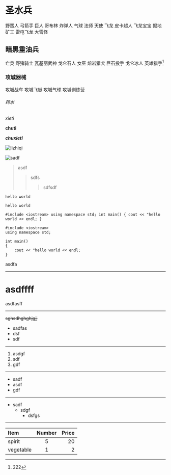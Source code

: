 # 圣水兵
野蛮人
弓箭手
巨人
哥布林
炸弹人
气球
法师
天使
飞龙
皮卡超人
飞龙宝宝
掘地矿工
雷电飞龙
大雪怪

## 暗黑重油兵
亡灵
野猪骑士
瓦基丽武神
戈仑石人
女巫
熔岩猎犬
巨石投手
戈仑冰人
英雄猎手[^111]

### 攻城器械
攻城战车
攻城飞艇
攻城气球
攻城训练营

###### 药水

*xieti*

**chuti**

***chuxieti***

![](https://publish-pic-cpu.baidu.com/d58dc4da-3562-46e5-9e0a-c136c739a708.png@q_90,w_450|f_webp "lizhiqi")

![sadf][wangzhi1]

[wangzhi1]:https://publish-pic-cpu.baidu.com/d58dc4da-3562-46e5-9e0a-c136c739a708.png@q_90,w_450|f_webp

[^111]:222

>asdf
>>sdfs
>>>sdfsdf

`hello world`

```hello world```

`#include <iostream>
    using namespace std;
    int main()
    {
        cout << "hello world << endl;
    }`

    #include <iostream>
    using namespace std;

    int main()
    {
        cout << "hello world << endl;
    }

asdfa
***
asdffff
===
asdfasff
___

~~sghsdhghghjgjj~~

* sadfas
* dsf
* sdf
---
1. asdgf
2. sdf
3. gdf
---
+ sadf
+ asdf
+ gdf
---
+ sadf
  + sdgf
    + dsfgs 

---
| Item    | Number | Price |
|:- |:-:|-:|
| spirit|5|20|
|vegetable|1|2|